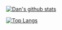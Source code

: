 [![Dan's github stats](https://github-readme-stats.vercel.app/api?username=dscription&theme=vue-dark)](https://github.com/dscription/github-readme-stats)

[![Top Langs](https://github-readme-stats.vercel.app/api/top-langs/?username=dscription&theme=vue-dark)](https://github.com/dscription/github-readme-stats)
<!--
**dscription/dscription** is a ✨ _special_ ✨ repository because its `README.md` (this file) appears on your GitHub profile.

